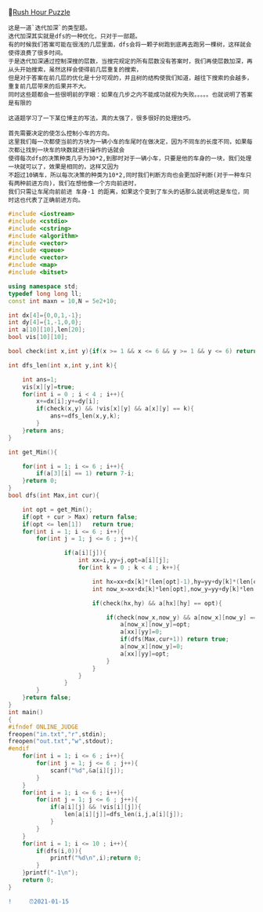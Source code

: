 🦑[Rush Hour Puzzle](https://codeforces.com/gym/102460)

    这是一道`迭代加深`的类型题。
    迭代加深其实就是dfs的一种优化，只对于一部题。
    有的时候我们答案可能在很浅的几层里面，dfs会将一颗子树跑到底再去跑另一棵树，这样就会使得浪费了很多时间。
    于是迭代加深通过控制深搜的层数，当搜完规定的所有层数没有答案时，我们再使层数加深，再从头开始搜索，虽然这样会使得前几层重复的搜索，
    但是对于答案在前几层的优化是十分可观的，并且树的结构使我们知道，越往下搜索的会越多，重复前几层带来的后果并不大。
    同时这些题都会一些很明前的字眼：如果在几步之内不能成功就视为失败。。。。。也就说明了答案是有限的
    
    这道题学习了一下某位博主的写法，真的太强了，很多很好的处理技巧。
    
    首先需要决定的使怎么控制小车的方向。
    这里我们每一次都使当前的方块为一辆小车的车尾时在做决定，因为不同车的长度不同，如果每次都让找到一块车的块数就进行操作的话就会
    使得每次dfs的决策种类几乎为30*2,到那时对于一辆小车，只要是他的车身的一块，我们处理一块就可以了，效果是相同的，这样又因为
    不超过10辆车，所以每次决策的种类为10*2,同时我们判断方向也会更加好判断(对于一种车只有两种前进方向)，我们在想他像一个方向前进时，
    我们只需让车尾向前前进 车身-1 的距离，如果这个变到了车头的话那么就说明这是车位，同时这也代表了正确前进方向。
    
```C++
#include <iostream>
#include <cstdio>
#include <cstring>
#include <algorithm>
#include <vector>
#include <queue>
#include <vector>
#include <map>
#include <bitset>

using namespace std;
typedef long long ll;
const int maxn = 10,N = 5e2+10;

int dx[4]={0,0,1,-1};
int dy[4]={1,-1,0,0};
int a[10][10],len[20];
bool vis[10][10];

bool check(int x,int y){if(x >= 1 && x <= 6 && y >= 1 && y <= 6) return true;return false;}

int dfs_len(int x,int y,int k){

    int ans=1;
    vis[x][y]=true;
    for(int i = 0 ; i < 4 ; i++){
        x+=dx[i];y+=dy[i];
        if(check(x,y) && !vis[x][y] && a[x][y] == k){
            ans+=dfs_len(x,y,k);
        }
    }return ans;
}

int get_Min(){

    for(int i = 1; i <= 6 ; i++){
        if(a[3][i] == 1) return 7-i;
    }return 0;
}
bool dfs(int Max,int cur){

    int opt = get_Min();
    if(opt + cur > Max) return false;
    if(opt <= len[1])   return true;
    for(int i = 1; i <= 6 ; i++){
        for(int j = 1; j <= 6 ; j++){

                if(a[i][j]){
                    int xx=i,yy=j,opt=a[i][j];
                    for(int k = 0 ; k < 4 ; k++){

                        int hx=xx+dx[k]*(len[opt]-1),hy=yy+dy[k]*(len[opt]-1);
                        int now_x=xx+dx[k]*len[opt],now_y=yy+dy[k]*len[opt];

                        if(check(hx,hy) && a[hx][hy] == opt){

                            if(check(now_x,now_y) && a[now_x][now_y] == 0){
                                a[now_x][now_y]=opt;
                                a[xx][yy]=0;
                                if(dfs(Max,cur+1)) return true;
                                a[now_x][now_y]=0;
                                a[xx][yy]=opt;
                            }
                        }   
                    }
                }
        }
    }return false;
}
int main()
{
#ifndef ONLINE_JUDGE
freopen("in.txt","r",stdin);
freopen("out.txt","w",stdout);
#endif
    for(int i = 1; i <= 6 ; i++){
        for(int j = 1; j <= 6 ; j++){
            scanf("%d",&a[i][j]);
        }
    }
    for(int i = 1; i <= 6 ; i++){
        for(int j = 1; j <= 6 ; j++){
            if(a[i][j] && !vis[i][j]){
                len[a[i][j]]=dfs_len(i,j,a[i][j]);
            }
        }
    }
    for(int i = 1; i <= 10 ; i++){
        if(dfs(i,0)){
            printf("%d\n",i);return 0;
        }
    }printf("-1\n");
    return 0;
}
```
```diff
!     ⏰2021-01-15
```
